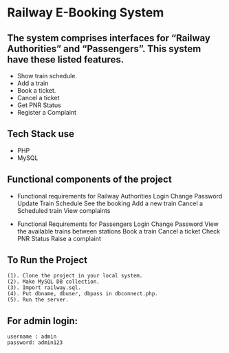 # Railway E-Booking System

## The system comprises interfaces for  “Railway Authorities” and “Passengers”. This system have these listed features.

* Show train schedule.
* Add a train
* Book a ticket. 
* Cancel a ticket
* Get PNR Status 
* Register a Complaint 

## Tech Stack use
* PHP
* MySQL
 
## Functional components of the project

* Functional requirements for Railway Authorities
    Login 
    Change Password
    Update Train Schedule
    See the booking
    Add a new train
    Cancel a Scheduled train
    View complaints

* Functional Requirements for Passengers
    Login
    Change Password
    View the available trains between stations
    Book a train
    Cancel a ticket
    Check PNR Status
    Raise a complaint 

## To Run the Project
```
(1). Clone the project in your local system.
(2). Make MySQL DB collection.
(3). Import railway.sql.
(4). Put dbname, dbuser, dbpass in dbconnect.php.
(5). Run the server.
```
## For admin login:
    username : admin
    password: admin123
